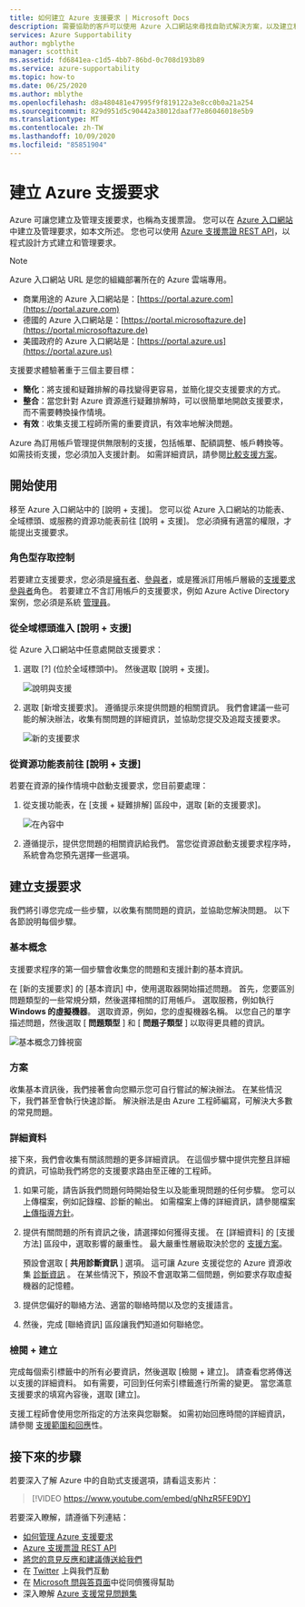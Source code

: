 ```yaml
---
title: 如何建立 Azure 支援要求 | Microsoft Docs
description: 需要協助的客戶可以使用 Azure 入口網站來尋找自助式解決方案，以及建立和管理支援要求。
services: Azure Supportability
author: mgblythe
manager: scotthit
ms.assetid: fd6841ea-c1d5-4bb7-86bd-0c708d193b89
ms.service: azure-supportability
ms.topic: how-to
ms.date: 06/25/2020
ms.author: mblythe
ms.openlocfilehash: d8a480481e47995f9f819122a3e8cc0b0a21a254
ms.sourcegitcommit: 829d951d5c90442a38012daaf77e86046018e5b9
ms.translationtype: MT
ms.contentlocale: zh-TW
ms.lasthandoff: 10/09/2020
ms.locfileid: "85851904"
---
```

# <a name="create-an-azure-support-request"></a>建立 Azure 支援要求

Azure 可讓您建立及管理支援要求，也稱為支援票證。 您可以在 [Azure 入口網站](https://portal.azure.com)中建立及管理要求，如本文所述。 您也可以使用 [Azure 支援票證 REST API](/rest/api/support)，以程式設計方式建立和管理要求。

> [!NOTE]
> Azure 入口網站 URL 是您的組織部署所在的 Azure 雲端專用。
>
>* 商業用途的 Azure 入口網站是：[https://portal.azure.com](https://portal.azure.com)
>* 德國的 Azure 入口網站是：[https://portal.microsoftazure.de](https://portal.microsoftazure.de)
>* 美國政府的 Azure 入口網站是：[https://portal.azure.us](https://portal.azure.us)

支援要求體驗著重于三個主要目標：

* **簡化**：將支援和疑難排解的尋找變得更容易，並簡化提交支援要求的方式。
* **整合**：當您針對 Azure 資源進行疑難排解時，可以很簡單地開啟支援要求，而不需要轉換操作情境。
* **有效**︰收集支援工程師所需的重要資訊，有效率地解決問題。

Azure 為訂用帳戶管理提供無限制的支援，包括帳單、配額調整、帳戶轉換等。 如需技術支援，您必須加入支援計劃。 如需詳細資訊，請參閱[比較支援方案](https://azure.microsoft.com/support/plans)。

## <a name="getting-started"></a>開始使用

移至 Azure 入口網站中的 [說明 + 支援]。 您可以從 Azure 入口網站的功能表、全域標頭、或服務的資源功能表前往 [說明 + 支援]。 您必須擁有適當的權限，才能提出支援要求。

### <a name="role-based-access-control"></a>角色型存取控制

若要建立支援要求，您必須是[擁有者](../../role-based-access-control/built-in-roles.md#owner)、[參與者](../../role-based-access-control/built-in-roles.md#contributor)，或是獲派訂用帳戶層級的[支援要求參與者](../../role-based-access-control/built-in-roles.md#support-request-contributor)角色。 若要建立不含訂用帳戶的支援要求，例如 Azure Active Directory 案例，您必須是系統 [管理員](../../active-directory/users-groups-roles/directory-assign-admin-roles.md)。

### <a name="go-to-help--support-from-the-global-header"></a>從全域標頭進入 [說明 + 支援]

從 Azure 入口網站中任意處開啟支援要求：

1. 選取 [?] (位於全域標頭中)。 然後選取 [說明 + 支援]。

   ![說明與支援](./media/how-to-create-azure-support-request/helpandsupportnewlower.png)

1. 選取 [新增支援要求]。 遵循提示來提供問題的相關資訊。 我們會建議一些可能的解決辦法，收集有關問題的詳細資訊，並協助您提交及追蹤支援要求。

   ![新的支援要求](./media/how-to-create-azure-support-request/newsupportrequest2lower.png)

### <a name="go-to-help--support-from-a-resource-menu"></a>從資源功能表前往 [說明 + 支援]

若要在資源的操作情境中啟動支援要求，您目前要處理：

1. 從支援功能表，在 [支援 + 疑難排解] 區段中，選取 [新的支援要求]。

   ![在內容中](./media/how-to-create-azure-support-request/incontext2lower.png)

1. 遵循提示，提供您問題的相關資訊給我們。 當您從資源啟動支援要求程序時，系統會為您預先選擇一些選項。

## <a name="create-a-support-request"></a>建立支援要求

我們將引導您完成一些步驟，以收集有關問題的資訊，並協助您解決問題。 以下各節說明每個步驟。

### <a name="basics"></a>基本概念

支援要求程序的第一個步驟會收集您的問題和支援計劃的基本資訊。

在 [新的支援要求] 的 [基本資訊] 中，使用選取器開始描述問題。 首先，您要區別問題類型的一些常規分類，然後選擇相關的訂用帳戶。 選取服務，例如執行 **Windows 的虛擬機器**。 選取資源，例如，您的虛擬機器名稱。 以您自己的單字描述問題，然後選取 [ **問題類型** ] 和 [ **問題子類型** ] 以取得更具體的資訊。

![基本概念刀鋒視窗](./media/how-to-create-azure-support-request/basics2lower.png)

### <a name="solutions"></a>方案

收集基本資訊後，我們接著會向您顯示您可自行嘗試的解決辦法。 在某些情況下，我們甚至會執行快速診斷。 解決辦法是由 Azure 工程師編寫，可解決大多數的常見問題。

### <a name="details"></a>詳細資料

接下來，我們會收集有關該問題的更多詳細資訊。 在這個步驟中提供完整且詳細的資訊，可協助我們將您的支援要求路由至正確的工程師。

1. 如果可能，請告訴我們問題何時開始發生以及能重現問題的任何步驟。 您可以上傳檔案，例如記錄檔、診斷的輸出。 如需檔案上傳的詳細資訊，請參閱檔案 [上傳指導方針](how-to-manage-azure-support-request.md#file-upload-guidelines)。

1. 提供有關問題的所有資訊之後，請選擇如何獲得支援。 在 [詳細資料] 的 [支援方法] 區段中，選取影響的嚴重性。 最大嚴重性層級取決於您的 [支援方案](https://azure.microsoft.com/support/plans)。

    預設會選取 [ **共用診斷資訊** ] 選項。 這可讓 Azure 支援從您的 Azure 資源收集 [診斷資訊](https://azure.microsoft.com/support/legal/support-diagnostic-information-collection/) 。 在某些情況下，預設不會選取第二個問題，例如要求存取虛擬機器的記憶體。

1. 提供您偏好的聯絡方法、適當的聯絡時間以及您的支援語言。

1. 然後，完成 [聯絡資訊] 區段讓我們知道如何聯絡您。

### <a name="review--create"></a>檢閱 + 建立

完成每個索引標籤中的所有必要資訊，然後選取 [檢閱 + 建立]。 請查看您將傳送以支援的詳細資料。 如有需要，可回到任何索引標籤進行所需的變更。 當您滿意支援要求的填寫內容後，選取 [建立]。

支援工程師會使用您所指定的方法來與您聯繫。 如需初始回應時間的詳細資訊，請參閱 [支援範圍和回應](https://azure.microsoft.com/support/plans/response/)性。


## <a name="next-steps"></a>接下來的步驟

若要深入了解 Azure 中的自助式支援選項，請看這支影片：

> [!VIDEO https://www.youtube.com/embed/gNhzR5FE9DY]

若要深入瞭解，請遵循下列連結：

* [如何管理 Azure 支援要求](how-to-manage-azure-support-request.md)
* [Azure 支援票證 REST API](/rest/api/support)
* [將您的意見反應和建議傳送給我們](https://feedback.azure.com/forums/266794-support-feedback)
* 在 [Twitter](https://twitter.com/azuresupport) 上與我們互動
* 在 [Microsoft 問與答頁面](https://docs.microsoft.com/answers/products/azure)中從同儕獲得幫助
* 深入瞭解 [Azure 支援常見問題集](https://azure.microsoft.com/support/faq)
